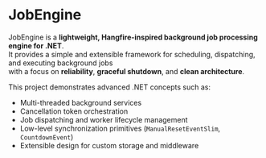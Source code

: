 # JobEngine

JobEngine is a **lightweight, Hangfire-inspired background job processing engine for .NET**.  
It provides a simple and extensible framework for scheduling, dispatching, and executing background jobs  
with a focus on **reliability**, **graceful shutdown**, and **clean architecture**.

This project demonstrates advanced .NET concepts such as:
- Multi-threaded background services
- Cancellation token orchestration
- Job dispatching and worker lifecycle management
- Low-level synchronization primitives (`ManualResetEventSlim`, `CountdownEvent`)
- Extensible design for custom storage and middleware

